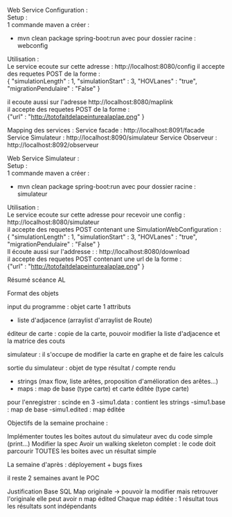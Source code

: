 Web Service Configuration :  
  Setup :  
  1 commande maven a créer :
  - mvn clean package spring-boot:run avec pour dossier racine : webconfig

  Utilisation :  
  Le service ecoute sur cette adresse : http://localhost:8080/config
  il accepte des requetes POST de la forme :  
  { "simulationLength" : 1, "simulationStart" : 3, "HOVLanes" : "true", "migrationPendulaire" : "False" }

  il ecoute aussi sur l'adresse  http://localhost:8080/maplink  
     il accepte des requetes POST de la forme :  
     {"url" : "http://totofaitdelapeinturealaplae.png" }
     
Mapping des services : 
Service facade : http://localhost:8091/facade
Service Simulateur : http://localhost:8090/simulateur
Service Observeur : http://localhost:8092/observeur

Web Service Simulateur :  
  Setup :  
  1 commande maven a créer :  
  - mvn clean package spring-boot:run avec pour dossier racine : simulateur  

  Utilisation :  
  Le service ecoute sur cette adresse pour recevoir une config : http://localhost:8080/simulateur  
  il accepte des requetes POST contenant une SimulationWebConfiguration :  
  { "simulationLength" : 1, "simulationStart" : 3, "HOVLanes" : "true", "migrationPendulaire" : "False" }  
      Il écoute aussi sur l'addresse : : http://localhost:8080/download  
      il accepte des requetes POST contenant une url de la forme :  
      {"url" : "http://totofaitdelapeinturealaplae.png" }  
  

Résumé scéance AL

Format des objets

input du programme : objet carte
1 attributs
- liste d'adjacence (arraylist d'arraylist de Route)

éditeur de carte : copie de la carte, pouvoir modifier la liste d'adjacence et la matrice des couts

simulateur : il s'occupe de modifier la carte en graphe et de faire les calculs

sortie du simulateur : objet de type résultat / compte rendu

- strings (max flow, liste arêtes, proposition d'amélioration des arêtes...)
- maps : map de base (type carte) et carte éditée (type carte)

pour l'enregistrer : scinde en 3 
-simu1.data : contient les strings
-simu1.base : map de base
-simu1.edited : map éditée

Objectifs de la semaine prochaine :

Implémenter toutes les boites autout du simulateur avec du code simple (print...)
Modifier la spec
Avoir un walking skeleton complet : le code doit parcourir TOUTES les boites avec un résultat simple

La semaine d'après : déployement + bugs fixes

il reste 2 semaines avant le POC

Justification Base SQL
Map originale -> pouvoir la modifier mais retrouver l'originale
elle peut avoir n map édited
Chaque map éditée : 1 résultat
tous les résultats sont indépendants